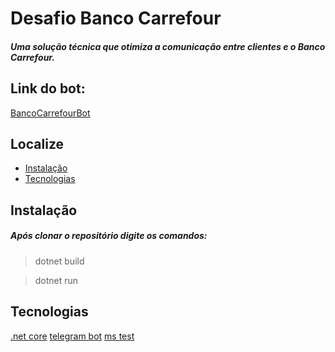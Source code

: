 # Desafio Banco Carrefour
##### Uma solução técnica que otimiza a comunicação entre clientes e o Banco Carrefour.

## Link do bot:
[BancoCarrefourBot](http://t.me/bancocarrefournic1611bot)

## Localize
* [Instalação](#instalação)
* [Tecnologias](#tecnologias)


## Instalação
##### Após clonar o repositório digite os comandos: 

> dotnet build

> dotnet run

## Tecnologias
[.net core](https://docs.microsoft.com/pt-br/dotnet/core/) 
[telegram bot](https://github.com/TelegramBots/telegram.bot) 
[ms test](https://docs.microsoft.com/pt-br/dotnet/core/testing/unit-testing-with-mstest)
